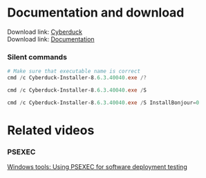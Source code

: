 # Documentation and download
Download link: [Cyberduck](https://cyberduck.io/download/) <br />
Download link: [Documentation](https://docs.cyberduck.io/cyberduck/faq/) <br />

### Silent commands
```powershell
# Make sure that executable name is correct
cmd /c Cyberduck-Installer-8.6.3.40040.exe /?

cmd /c Cyberduck-Installer-8.6.3.40040.exe /S

cmd /c Cyberduck-Installer-8.6.3.40040.exe /S InstallBonjour=0
```

# Related videos
###  PSEXEC
[Windows tools: Using PSEXEC for software deployment testing](https://youtu.be/9ywdTna_TLc) <br />